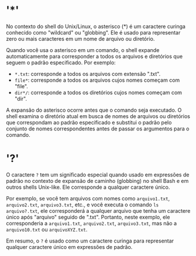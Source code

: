 # '*'

No contexto do shell do Unix/Linux, o asterisco (*) é um caractere curinga conhecido como "wildcard" ou "globbing". Ele é usado para representar zero ou mais caracteres em um nome de arquivo ou diretório.

Quando você usa o asterisco em um comando, o shell expande automaticamente para corresponder a todos os arquivos e diretórios que seguem o padrão especificado. Por exemplo:

- `*.txt`: corresponde a todos os arquivos com extensão ".txt".
- `file*`: corresponde a todos os arquivos cujos nomes começam com "file".
- `dir*/`: corresponde a todos os diretórios cujos nomes começam com "dir".

A expansão do asterisco ocorre antes que o comando seja executado. O shell examina o diretório atual em busca de nomes de arquivos ou diretórios que correspondam ao padrão especificado e substitui o padrão pelo conjunto de nomes correspondentes antes de passar os argumentos para o comando.

# '?'

O caractere `?` tem um significado especial quando usado em expressões de padrão no contexto de expansão de caminho (globbing) no shell Bash e em outros shells Unix-like. Ele corresponde a qualquer caractere único.

Por exemplo, se você tem arquivos com nomes como `arquivo1.txt`, `arquivo2.txt`, `arquivo3.txt`, etc., e você executa o comando `ls arquivo?.txt`, ele corresponderá a qualquer arquivo que tenha um caractere único após "arquivo" seguido de ".txt". Portanto, neste exemplo, ele corresponderia a `arquivo1.txt`, `arquivo2.txt`, `arquivo3.txt`, mas não a `arquivo10.txt` ou `arquivoXYZ.txt`.

Em resumo, o `?` é usado como um caractere curinga para representar qualquer caractere único em expressões de padrão.